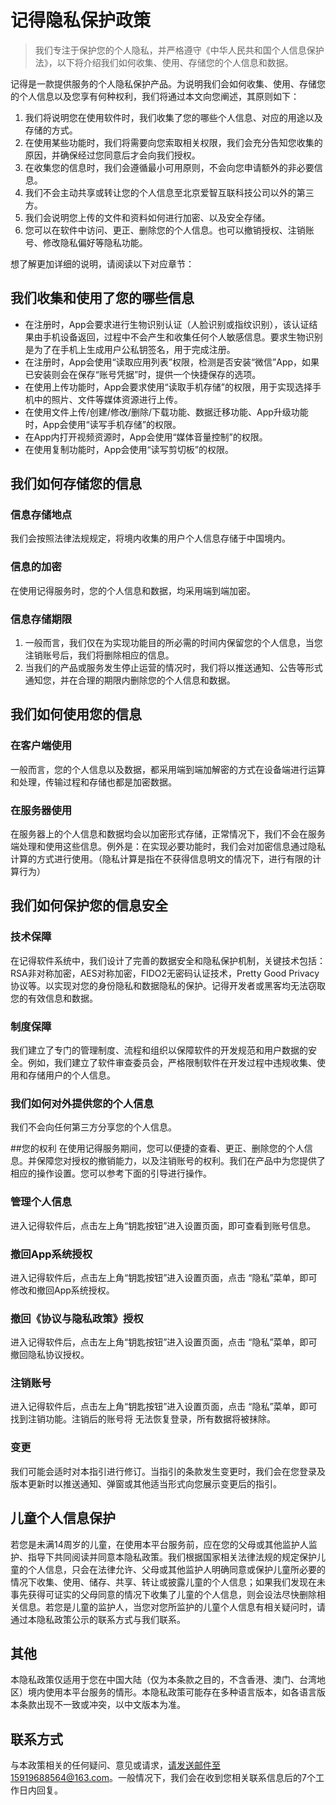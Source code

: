 
# 记得隐私保护政策
>我们专注于保护您的个人隐私，并严格遵守《中华人民共和国个人信息保护法》，以下将介绍我们如何收集、使用、存储您的个人信息和数据。

记得是一款提供服务的个人隐私保护产品。为说明我们会如何收集、使用、存储您的个人信息以及您享有何种权利，我们将通过本文向您阐述，其原则如下：
1. 我们将说明您在使用软件时，我们收集了您的哪些个人信息、对应的用途以及存储的方式。
2. 在使用某些功能时，我们将需要向您索取相关权限，我们会充分告知您收集的原因，并确保经过您同意后才会向我们授权。
3. 在收集您的信息时，我们会遵循最小可用原则，不会向您申请额外的非必要信息。
4. 我们不会主动共享或转让您的个人信息至北京爱智互联科技公司以外的第三方。
5. 我们会说明您上传的文件和资料如何进行加密、以及安全存储。
6. 您可以在软件中访问、更正、删除您的个人信息。也可以撤销授权、注销账号、修改隐私偏好等隐私功能。

想了解更加详细的说明，请阅读以下对应章节：

## 我们收集和使用了您的哪些信息
* 在注册时，App会要求进行生物识别认证（人脸识别或指纹识别），该认证结果由手机设备返回，过程中不会产生和收集任何个人敏感信息。要求生物识别是为了在手机上生成用户公私钥签名，用于完成注册。
* 在注册时，App会使用“读取应用列表”权限，检测是否安装“微信”App，如果已安装则会在保存“账号凭据”时，提供一个快捷保存的选项。
* 在使用上传功能时，App会要求使用“读取手机存储”的权限，用于实现选择手机中的照片、文件等媒体资源进行上传。
* 在使用文件上传/创建/修改/删除/下载功能、数据迁移功能、App升级功能时，App会使用“读写手机存储”的权限。
* 在App内打开视频资源时，App会使用“媒体音量控制”的权限。
* 在使用复制功能时，App会使用“读写剪切板”的权限。

##  我们如何存储您的信息
### 信息存储地点
我们会按照法律法规规定，将境内收集的用户个人信息存储于中国境内。

### 信息的加密
在使用记得服务时，您的个人信息和数据，均采用端到端加密。

### 信息存储期限
1. 一般而言，我们仅在为实现功能目的所必需的时间内保留您的个人信息，当您注销账号后，我们将删除相应的信息。
2. 当我们的产品或服务发生停止运营的情况时，我们将以推送通知、公告等形式通知您，并在合理的期限内删除您的个人信息和数据。

## 我们如何使用您的信息

### 在客户端使用
一般而言，您的个人信息以及数据，都采用端到端加解密的方式在设备端进行运算和处理，传输过程和存储也都是加密数据。

### 在服务器使用
在服务器上的个人信息和数据均会以加密形式存储，正常情况下，我们不会在服务端处理和使用这些信息。例外是：在实现必要功能时，我们会对加密信息通过隐私计算的方式进行使用。（隐私计算是指在不获得信息明文的情况下，进行有限的计算行为）

## 我们如何保护您的信息安全

### 技术保障
在记得软件系统中，我们设计了完善的数据安全和隐私保护机制，关键技术包括：RSA非对称加密，AES对称加密，FIDO2无密码认证技术，Pretty Good Privacy协议等。以实现对您的身份隐私和数据隐私的保护。记得开发者或黑客均无法窃取您的有效信息和数据。

### 制度保障
我们建立了专门的管理制度、流程和组织以保障软件的开发规范和用户数据的安全。例如，我们建立了软件审查委员会，严格限制软件在开发过程中违规收集、使用和存储用户的个人信息。

### 我们如何对外提供您的个人信息
我们不会向任何第三方分享您的个人信息。

##您的权利
在使用记得服务期间，您可以便捷的查看、更正、删除您的个人信息。并保障您对授权的撤销能力，以及注销账号的权利。我们在产品中为您提供了相应的操作设置。您可以参考下面的引导进行操作。
### 管理个人信息
进入记得软件后，点击左上角“钥匙按钮”进入设置页面，即可查看到账号信息。

### 撤回App系统授权
进入记得软件后，点击左上角“钥匙按钮”进入设置页面，点击 “隐私”菜单，即可修改和撤回App系统授权。

### 撤回《协议与隐私政策》授权
进入记得软件后，点击左上角“钥匙按钮”进入设置页面，点击 “隐私”菜单，即可撤回隐私协议授权。

### 注销账号
进入记得软件后，点击左上角“钥匙按钮”进入设置页面，点击 “隐私”菜单，即可找到注销功能。注销后的账号将
无法恢复登录，所有数据将被抹除。

### 变更
我们可能会适时对本指引进行修订。当指引的条款发生变更时，我们会在您登录及版本更新时以推送通知、弹窗或其他适当形式向您展示变更后的指引。

## 儿童个人信息保护
若您是未满14周岁的儿童，在使用本平台服务前，应在您的父母或其他监护人监护、指导下共同阅读并同意本隐私政策。我们根据国家相关法律法规的规定保护儿童的个人信息，只会在法律允许、父母或其他监护人明确同意或保护儿童所必要的情况下收集、使用、储存、共享、转让或披露儿童的个人信息；如果我们发现在未事先获得可证实的父母同意的情况下收集了儿童的个人信息，则会设法尽快删除相关信息。若您是儿童的监护人，当您对您所监护的儿童个人信息有相关疑问时，请通过本隐私政策公示的联系方式与我们联系。

## 其他
本隐私政策仅适用于您在中国大陆（仅为本条款之目的，不含香港、澳门、台湾地区）境内使用本平台服务的情形。本隐私政策可能存在多种语言版本，如各语言版本条款出现不一致或冲突，以中文版本为准。

## 联系方式
与本政策相关的任何疑问、意见或请求，请发送邮件至15919688564@163.com。一般情况下，我们会在收到您相关联系信息后的7个工作日内回复。
